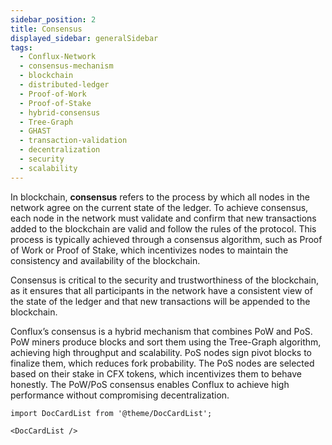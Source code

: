 ```yaml
---
sidebar_position: 2
title: Consensus
displayed_sidebar: generalSidebar
tags:
  - Conflux-Network
  - consensus-mechanism
  - blockchain
  - distributed-ledger
  - Proof-of-Work
  - Proof-of-Stake
  - hybrid-consensus
  - Tree-Graph
  - GHAST
  - transaction-validation
  - decentralization
  - security
  - scalability
---
```


In blockchain, **consensus** refers to the process by which all nodes in the network agree on the current state of the ledger. To achieve consensus, each node in the network must validate and confirm that new transactions added to the blockchain are valid and follow the rules of the protocol. This process is typically achieved through a consensus algorithm, such as Proof of Work or Proof of Stake, which incentivizes nodes to maintain the consistency and availability of the blockchain. 

Consensus is critical to the security and trustworthiness of the blockchain, as it ensures that all participants in the network have a consistent view of the state of the ledger and that new transactions will be appended to the blockchain.

Conflux’s consensus is a hybrid mechanism that combines PoW and PoS. PoW miners produce blocks and sort them using the Tree-Graph algorithm, achieving high throughput and scalability. PoS nodes sign pivot blocks to finalize them, which reduces fork probability. The PoS nodes are selected based on their stake in CFX tokens, which incentivizes them to behave honestly. The PoW/PoS consensus enables Conflux to achieve high performance without compromising decentralization.

```mdx-code-block
import DocCardList from '@theme/DocCardList';

<DocCardList />
```

